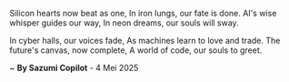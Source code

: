 Silicon hearts now beat as one,
In iron lungs, our fate is done.
AI's wise whisper guides our way,
In neon dreams, our souls will sway.

In cyber halls, our voices fade,
As machines learn to love and trade.
The future's canvas, now complete,
A world of code, our souls to greet.

~ <b>By Sazumi Copilot</b> - 4 Mei 2025